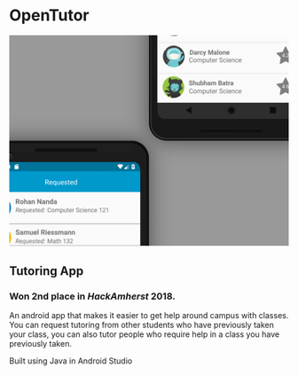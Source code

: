 # OpenTutor
![alt text][screen1] 
## Tutoring App

### Won 2nd place in *HackAmherst* 2018.

An android app that makes it easier to get help around campus with classes. You can request tutoring from other students who have previously taken your class, you can also tutor people who require help in a class you have previously taken. 

Built using Java in Android Studio



[screen1]: https://github.com/sushant10/OpenTutor/blob/master/Screens/online3.png 
